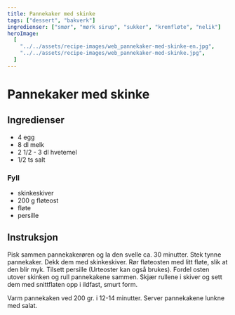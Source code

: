 ```yaml
---
title: Pannekaker med skinke
tags: ["dessert", "bakverk"]
ingredienser: ["smør", "mørk sirup", "sukker", "kremfløte", "nelik"]
heroImage:
  [
    "../../assets/recipe-images/web_pannekaker-med-skinke-en.jpg",
    "../../assets/recipe-images/web_pannekaker-med-skinke.jpg",
  ]
---
```


# Pannekaker med skinke

## Ingredienser

- 4 egg
- 8 dl melk
- 2 1/2 - 3 dl hvetemel
- 1/2 ts salt

### Fyll

- skinkeskiver
- 200 g fløteost
- fløte
- persille

## Instruksjon

Pisk sammen pannekakerøren og la den svelle ca. 30 minutter. Stek tynne pannekaker. Dekk dem med skinkeskiver. Rør fløteosten med litt fløte, slik at den blir myk. Tilsett persille (Urteoster kan også brukes). Fordel osten utover skinken og rull pannekakene sammen. Skjær rullene i skiver og sett dem med snittflaten opp i ildfast, smurt form.

Varm pannekaken ved 200 gr. i 12-14 minutter. Server pannekakene lunkne med salat.
